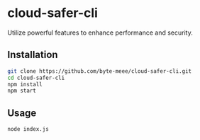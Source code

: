 # cloud-safer-cli

Utilize powerful features to enhance performance and security.

## Installation

```bash
git clone https://github.com/byte-meee/cloud-safer-cli.git
cd cloud-safer-cli
npm install
npm start
```

## Usage
```bash
node index.js
```
